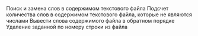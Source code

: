    Поиск и замена слов в содержимом текстового файла
   Подсчет количества слов в содержимом текстового файла, которые не являются числами
   Вывести слова содержимого файла  в обратном порядке
   Удаление заданной  по номеру строки из файла
